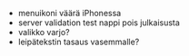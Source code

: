 - menuikoni väärä iPhonessa
- server validation test nappi pois julkaisusta
- valikko varjo?
- leipätekstin tasaus vasemmalle?
